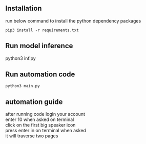 ## Installation  
run below command to install the python dependency packages  

```
pip3 install -r requirements.txt
```


## Run model inference
python3 inf.py

## Run automation code

```
python3 main.py
```

## automation guide
after running code login your account  
enter 10 when asked on terminal  
click on the first big speaker icon  
press enter in on terminal when asked  
it will traverse two pages  